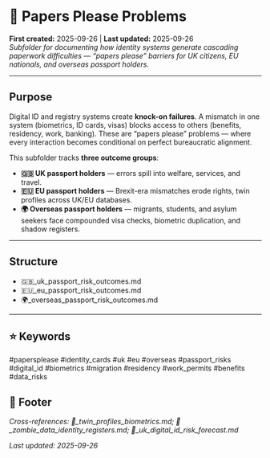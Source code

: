 # 🛂 Papers Please Problems  
**First created:** 2025-09-26 | **Last updated:** 2025-09-26  
*Subfolder for documenting how identity systems generate cascading paperwork difficulties — “papers please” barriers for UK citizens, EU nationals, and overseas passport holders.*  

---

## Purpose  
Digital ID and registry systems create **knock-on failures**. A mismatch in one system (biometrics, ID cards, visas) blocks access to others (benefits, residency, work, banking). These are “papers please” problems — where every interaction becomes conditional on perfect bureaucratic alignment.  

This subfolder tracks **three outcome groups**:  
- **🇬🇧 UK passport holders** — errors spill into welfare, services, and travel.  
- **🇪🇺 EU passport holders** — Brexit-era mismatches erode rights, twin profiles across UK/EU databases.  
- **🌍 Overseas passport holders** — migrants, students, and asylum seekers face compounded visa checks, biometric duplication, and shadow registers.  

---

## Structure  
- 🇬🇧_uk_passport_risk_outcomes.md  
- 🇪🇺_eu_passport_risk_outcomes.md  
- 🌍_overseas_passport_risk_outcomes.md  

---

## ⭐ Keywords  
#papersplease #identity_cards #uk #eu #overseas #passport_risks #digital_id #biometrics #migration #residency #work_permits #benefits #data_risks  

## 🏮 Footer  
*Cross-references: 👥_twin_profiles_biometrics.md; 🧟_zombie_data_identity_registers.md; 🔮_uk_digital_id_risk_forecast.md*  

_Last updated: 2025-09-26_  
